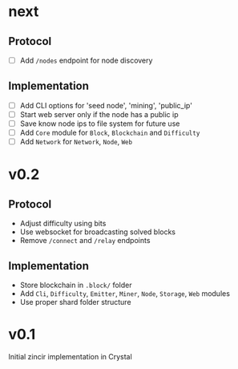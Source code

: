# next

## Protocol

- [ ] Add `/nodes` endpoint for node discovery

## Implementation

- [ ] Add CLI options for 'seed node', 'mining', 'public_ip'
- [ ] Start web server only if the node has a public ip
- [ ] Save know node ips to file system for future use
- [ ] Add `Core` module for `Block`, `Blockchain` and `Difficulty`
- [ ] Add `Network` for `Network`, `Node`, `Web`

# v0.2

## Protocol

- Adjust difficulty using bits
- Use websocket for broadcasting solved blocks
- Remove `/connect` and `/relay` endpoints

## Implementation

- Store blockchain in `.block/` folder
- Add `Cli`, `Difficulty`, `Emitter`, `Miner`, `Node`, `Storage`, `Web` modules
- Use proper shard folder structure

# v0.1

Initial zincir implementation in Crystal
